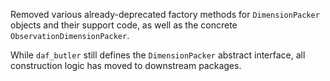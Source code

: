 Removed various already-deprecated factory methods for `DimensionPacker` objects and their support code, as well as the concrete `ObservationDimensionPacker`.

While `daf_butler` still defines the `DimensionPacker` abstract interface, all construction logic has moved to downstream packages.
